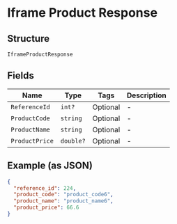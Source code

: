 
# Iframe Product Response

## Structure

`IframeProductResponse`

## Fields

| Name | Type | Tags | Description |
|  --- | --- | --- | --- |
| `ReferenceId` | `int?` | Optional | - |
| `ProductCode` | `string` | Optional | - |
| `ProductName` | `string` | Optional | - |
| `ProductPrice` | `double?` | Optional | - |

## Example (as JSON)

```json
{
  "reference_id": 224,
  "product_code": "product_code6",
  "product_name": "product_name6",
  "product_price": 66.6
}
```

